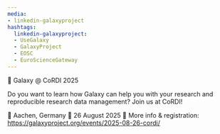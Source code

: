 ```yaml
---
media:
- linkedin-galaxyproject
hashtags:
  linkedin-galaxyproject:
  - UseGalaxy
  - GalaxyProject
  - EOSC
  - EuroScienceGateway
---
```

📣 Galaxy @ CoRDI 2025

Do you want to learn how Galaxy can help you with your research and reproducible research data management? Join us at CoRDI!

📍 Aachen, Germany
📅 26 August 2025
🔗 More info & registration: https://galaxyproject.org/events/2025-08-26-cordi/